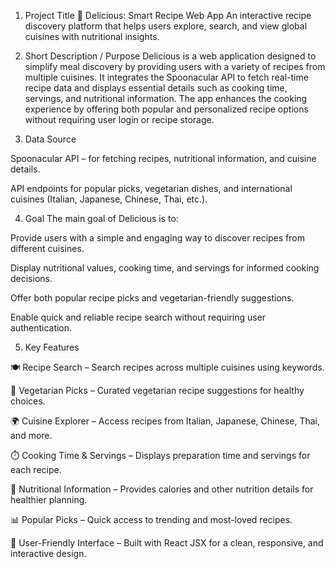 1. Project Title 
🍲 Delicious: Smart Recipe Web App
An interactive recipe discovery platform that helps users explore, search, and view global cuisines with nutritional insights.

2. Short Description / Purpose
Delicious is a web application designed to simplify meal discovery by providing users with a variety of recipes from multiple cuisines. It integrates the Spoonacular API to fetch real-time recipe data and displays essential details such as cooking time, servings, and nutritional information. The app enhances the cooking experience by offering both popular and personalized recipe options without requiring user login or recipe storage.

3. Data Source

Spoonacular API – for fetching recipes, nutritional information, and cuisine details.

API endpoints for popular picks, vegetarian dishes, and international cuisines (Italian, Japanese, Chinese, Thai, etc.).

4. Goal
The main goal of Delicious is to:

Provide users with a simple and engaging way to discover recipes from different cuisines.

Display nutritional values, cooking time, and servings for informed cooking decisions.

Offer both popular recipe picks and vegetarian-friendly suggestions.

Enable quick and reliable recipe search without requiring user authentication.

5. Key Features

🍽️ Recipe Search – Search recipes across multiple cuisines using keywords.

🌱 Vegetarian Picks – Curated vegetarian recipe suggestions for healthy choices.

🌍 Cuisine Explorer – Access recipes from Italian, Japanese, Chinese, Thai, and more.

⏱️ Cooking Time & Servings – Displays preparation time and servings for each recipe.

🥗 Nutritional Information – Provides calories and other nutrition details for healthier planning.

📊 Popular Picks – Quick access to trending and most-loved recipes.

🎨 User-Friendly Interface – Built with React JSX for a clean, responsive, and interactive design.
